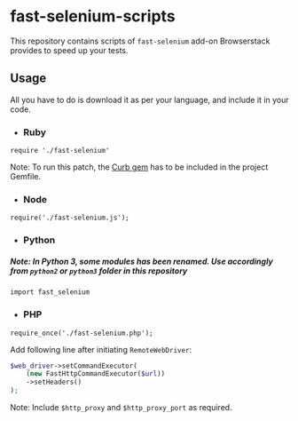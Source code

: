 # fast-selenium-scripts

This repository contains scripts of `fast-selenium` add-on Browserstack provides to speed up your tests.

## Usage

All you have to do is download it as per your language, and include it in your code.

- ### Ruby

```
require './fast-selenium'
```
Note: To run this patch, the [Curb gem](http://rubygems.org/gems/curb) has to be included in the project Gemfile.

- ### Node

```
require('./fast-selenium.js');
```
- ### Python

##### Note: In Python 3, some modules has been renamed. Use accordingly from `python2` or `python3` folder in this repository 
```
import fast_selenium
```

- ### PHP

```
require_once('./fast-selenium.php');
```
Add following line after initiating `RemoteWebDriver`:
```php
$web_driver->setCommandExecutor(
    (new FastHttpCommandExecutor($url))
    ->setHeaders()
);
```
Note: Include `$http_proxy` and `$http_proxy_port` as required. 
